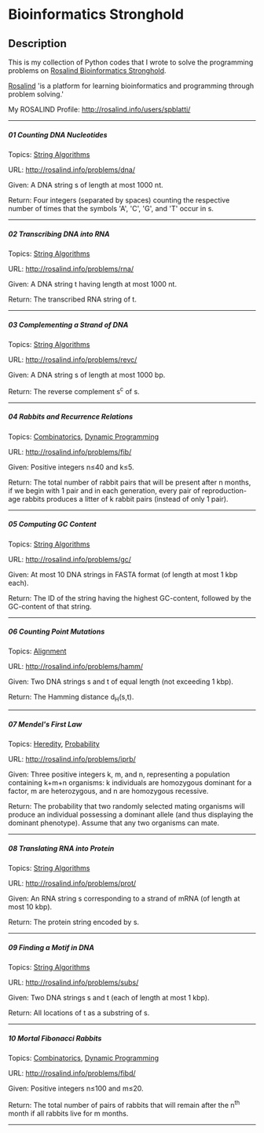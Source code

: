 # Bioinformatics Stronghold
## Description ##
This is my collection of Python codes that I wrote to solve the programming problems on [Rosalind Bioinformatics Stronghold](http://rosalind.info/problems/list-view/).

[Rosalind](http://rosalind.info/) 'is a platform for learning bioinformatics and programming through problem solving.'

My ROSALIND Profile: http://rosalind.info/users/spblatti/
___
##### 01 Counting DNA Nucleotides
Topics: [String Algorithms](http://rosalind.info/problems/topics/string-algorithms/)

URL: http://rosalind.info/problems/dna/

Given: A DNA string s of length at most 1000 nt.

Return: Four integers (separated by spaces) counting the respective number of times that the symbols 'A', 'C', 'G', and 'T' occur in s.
___
##### 02 Transcribing DNA into RNA
Topics: [String Algorithms](http://rosalind.info/problems/topics/string-algorithms/)


URL: http://rosalind.info/problems/rna/

Given: A DNA string t having length at most 1000 nt.

Return: The transcribed RNA string of t.
___
##### 03 Complementing a Strand of DNA
Topics: [String Algorithms](http://rosalind.info/problems/topics/string-algorithms/)

URL: http://rosalind.info/problems/revc/

Given: A DNA string s of length at most 1000 bp.

Return: The reverse complement s<sup>c</sup> of s.
___
##### 04 Rabbits and Recurrence Relations
Topics: [Combinatorics](http://rosalind.info/problems/topics/combinatorics/), [Dynamic Programming](rosalind.info/problems/topics/dynamic-programming/)

URL: http://rosalind.info/problems/fib/

Given: Positive integers n≤40 and k≤5.

Return: The total number of rabbit pairs that will be present after n months, if we begin with 1 pair and in each
generation, every pair of reproduction-age rabbits produces a litter of k rabbit pairs (instead of only 1 pair).
___
##### 05 Computing GC Content
Topics: [String Algorithms](http://rosalind.info/problems/topics/string-algorithms/)

URL: http://rosalind.info/problems/gc/

Given: At most 10 DNA strings in FASTA format (of length at most 1 kbp each).

Return: The ID of the string having the highest GC-content, followed by the GC-content of that string.
___
##### 06 Counting Point Mutations
Topics: [Alignment](http://rosalind.info/problems/topics/alignment/)

URL: http://rosalind.info/problems/hamm/

Given: Two DNA strings s and t of equal length (not exceeding 1 kbp).

Return: The Hamming distance d<sub>H</sub>(s,t).
___
##### 07 Mendel's First Law
Topics: [Heredity](http://rosalind.info/problems/topics/heredity/), [Probability](http://rosalind.info/problems/topics/probability/)

URL: http://rosalind.info/problems/iprb/

Given: Three positive integers k, m, and n, representing a population containing k+m+n organisms: k individuals are homozygous dominant for a factor, m are heterozygous, and n are homozygous recessive.

Return: The probability that two randomly selected mating organisms will produce an individual possessing a dominant allele (and thus displaying the dominant phenotype). Assume that any two organisms can mate.
___
##### 08 Translating RNA into Protein
Topics: [String Algorithms](http://rosalind.info/problems/topics/string-algorithms/)

URL: http://rosalind.info/problems/prot/

Given: An RNA string s corresponding to a strand of mRNA (of length at most 10 kbp).

Return: The protein string encoded by s.
___
##### 09 Finding a Motif in DNA
Topics: [String Algorithms](http://rosalind.info/problems/topics/string-algorithms/)

URL: http://rosalind.info/problems/subs/

Given: Two DNA strings s and t (each of length at most 1 kbp).

Return: All locations of t as a substring of s.
___
##### 10 Mortal Fibonacci Rabbits
Topics: [Combinatorics](http://rosalind.info/problems/topics/combinatorics/), [Dynamic Programming](rosalind.info/problems/topics/dynamic-programming/)

URL: http://rosalind.info/problems/fibd/

Given: Positive integers n≤100 and m≤20.

Return: The total number of pairs of rabbits that will remain after the n<sup>th</sup> month if all rabbits live for m months.
___